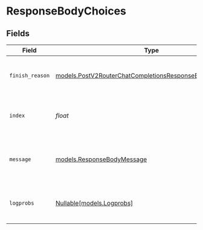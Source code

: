 # ResponseBodyChoices


## Fields

| Field                                                                                                                          | Type                                                                                                                           | Required                                                                                                                       | Description                                                                                                                    |
| ------------------------------------------------------------------------------------------------------------------------------ | ------------------------------------------------------------------------------------------------------------------------------ | ------------------------------------------------------------------------------------------------------------------------------ | ------------------------------------------------------------------------------------------------------------------------------ |
| `finish_reason`                                                                                                                | [models.PostV2RouterChatCompletionsResponseBodyFinishReason](../models/postv2routerchatcompletionsresponsebodyfinishreason.md) | :heavy_check_mark:                                                                                                             | The reason the model stopped generating tokens.                                                                                |
| `index`                                                                                                                        | *float*                                                                                                                        | :heavy_check_mark:                                                                                                             | The index of the choice in the list of choices.                                                                                |
| `message`                                                                                                                      | [models.ResponseBodyMessage](../models/responsebodymessage.md)                                                                 | :heavy_check_mark:                                                                                                             | A chat completion message generated by the model.                                                                              |
| `logprobs`                                                                                                                     | [Nullable[models.Logprobs]](../models/logprobs.md)                                                                             | :heavy_check_mark:                                                                                                             | Log probability information for the choice.                                                                                    |